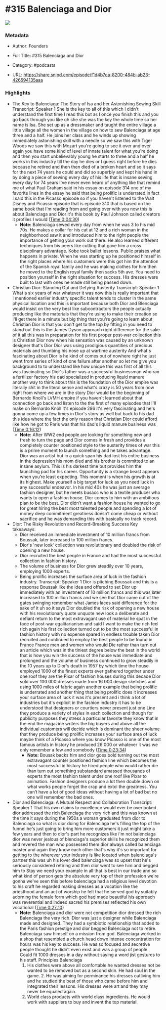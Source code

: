# #315 Balenciaga and Dior

![](https://wsrv.nl/?url=https%3A%2F%2Fimage.simplecastcdn.com%2Fimages%2F57933a1d-c5a9-4040-9aca-e766ae2ec0eb%2F721c2dd0-f766-4405-a701-dcd9179d4a5b%2F3000x3000%2F1495013501artwork.jpg%3Faid%3Drss_feed&w=100&h=100)

### Metadata

- Author: Founders
- Full Title: #315 Balenciaga and Dior
- Category: #podcasts



- URL: https://share.snipd.com/episode/f1d4b7ca-8200-484b-ab23-426594135aaa

### Highlights

- The Key to Balenciaga: The Story of Isa and her Astonishing Sewing Skill
  Transcript:
  Speaker 1
  She is the key to all of this which I didn't understand the first time I read this but as I once you finish this and you go back through you like oh she she was the key the whole time so her name is Isa. She set up as a dressmaker and taught the entire village a little village all the women in the village on how to sew Balenciaga at age three and a half. He joins her class and he winds up showing immediately astonishing skill with a needle so we saw this with Tiger Woods we saw this with Mozart you're going to see it over and over again you have some kind of level of innate talent for what you're doing and then you start unbelievably young he starts to three and a half he works in this industry till the day he dies or I guess right before he dies because he retired and then then died of a broken heart and so it says for the next 74 years he could and did so superbly and kept his hand in by doing a piece of sewing every day of his life that is insane sewing every day for 74 years I've never even heard of anything like that remind me of what Paul Graham said in his essay on episode 314 one of my favorite lines in the essay he said that being prolific is underrated in fact I said this in the Picasso episode so if you haven't listened to the Walt Disney and Picasso episode that is episode 310 that is based on the same book that I'm reading from and going over with you now this is about Balenciaga and Dior it's this book by Paul Johnson called creators it profiles I would ([Time 0:04:30](https://share.snipd.com/snip/383fbe10-57d8-4143-b60f-535f87b7a7cc))
    - **Note:** Balenciaga sewed every day from when he was 3 to his mid 70s. He makes a collar for his cat at 12 and a rich woman in the neighborhood saw it and introduced him to the right people the importance of getting your work out there. He also learned different techniques from his peers like cutting that gave him a cross disciplinary advantage. Kobe took ballet lessons. Public praises what happens in private. When he was starting up he positioned himself in the right places where his customers were this got him the attention of the Spanish royal family and he was making clothes for him then he moved to the English royal family then sacks 5th ave. You need to position yourself in the right situation for success. His dresses were built to last with ones he made still being passed down.
- Christian Dior: Standing Out and Defying Austerity
  Transcript:
  Speaker 1
  What a six years of war whatever it was now this is really important that I mentioned earlier industry specific talent tends to cluster in the same physical location and this is important because both Dior and Blenciaga would insist on the very best like subcontractors the people actually producing like the materials that they're using to make their creation so I'll get there in a minute but big thing that you're going to learn about Christian Dior is that you don't get to the top by fitting in you need to stand out this is the James Dyson approach right difference for the sake of it all this was in preparation for his first proper post-war collection this is Christian Dior now when his sensation was caused by an unknown designer that's Dior Dior was using prodigious quantities of precious materials and thumbing his nose up at wartime austerity And what's fascinating about Dior is he kind of comes out of nowhere right he just went from series of kind of one failure after another so let me give you background to to understand like how unique this was first of all this was fascinating so Dior's father was a successful businessman who ran a fertilizer factory his dad specialized in producing liquid manure another way to think about this is the foundation of the Dior empire was literally shit in the literal sense and what's crazy is 50 years from now right from where we are in the story Dior would be the beginning of Bernardo Knoll's LVMH empire if you haven't learned about that connection go back and listen to the the first of many episodes that I'll make on Bernardo Knoll it's episode 296 it's very fascinating and he's gonna come up a few times in Dior's story as well but back to his dad this idea where the fact the only reason that Christian Dior could afford like how he got to Paris was that his dad's liquid manure business was ([Time 0:16:12](https://share.snipd.com/snip/3dcf1709-4684-4075-9edf-8c6f1f10911d))
    - **Note:** After WW2 end people are looking for something new and fresh to turn the page and Dior comes in fresh and provides a completely counter positioned style to the austerity times of war this is a prime moment to launch something and he takes advantage. Dior was an artist but in a quick span his dad lost his entire business in the depression his mom died and his brother is committed to an insane asylum. This is his darkest time but provides him the launching pad for his career. Opportunity is a strange beast appears when you’re least expecting. This moment is when his growth is at its highest. Make yourself a big target for luck as you need luck in any successful endeavor. In his mid 40s he was just an average fashion designer, but he meets busacc who is a textile producer who wants to open a fashion house. Dior comes to him with an ambitious plan to be the best. Dior didn’t want a fashion house he wanted to go for great hiring the best most talented people and spending a lot of money deep commitment greatness doesn’t come cheap or without sacrifice and he was demanding this with basically no track record.
- Dior: The Risky Revolution and Record-Breaking Success
  Key takeaways:
  - Dior received an immediate investment of 10 million francs from Boussak, later increased to 100 million francs.
  - Dior's 'new look' collection was revolutionary and doubled the risk of opening a new house.
  - Dior recruited the best people in France and had the most successful collection in fashion history.
  - The volume of business for Dior grew steadily over 10 years, employing 1000 experts.
  - Being prolific increases the surface area of luck in the fashion industry.
  Transcript:
  Speaker 1
  Dior is pitching Boussak and this is a response Boussak like the idea and offered to set Dior up immediately with an investment of 10 million francs and this was later increased to 100 million francs and we see that Dior came out of the gates swinging remember what James laces said difference for the sake of it uh so it says Dior doubled the risk of opening a new house with his revolutionary quote unquote new look a deliberate and defiant return to the most extravagant use of material he spat in the face of post-war egalitarianism and said I want to make the rich feel rich again his first collection turned out to be the most successful in fashion history with no expense spared in endless trouble taken Dior recruited and continued to employ the best people to be found in France France men and women who would Die rather than turn out an article which was in the tiniest degree below the best in the world that is how you win the success of the house was immediate and prolonged and the volume of business continued to grow steadily in the 10 years up to Dior's death in 1957 by which time the house employed 1000 of the finest experts ever gathered together under one roof they are the Pixar of fashion houses during this decade Dior sold over 100 000 dresses made from 16 000 design sketches and using 1000 miles of fabric again another example that being prolific is underrated and another thing that being prolific does it increases your surface area of luck it was it's present and i think a lot of industries but it's explicit in the fashion industry it has to be understood that designers or courtiers never present just one Line they produce a variety of styles in each collection and though for publicity purposes they stress a particular favorite they know that in the end the magazine writers the big buyers and above all the individual customers will decide which is dominant the sheer volume that they produce being prolific increases your surface area of luck maybe think of a Picasso where you know Picasso is one of the most famous artists in history he produced 26 000 or whatever it was we only remember a few and somebody ([Time 0:23:34](https://share.snipd.com/snip/8aa6922c-8ddf-4660-ab81-8dad82bb77f4))
    - **Note:** Bousak backs him and dior goes bold turning out the most extravagant counter positioned fashion line which becomes the most successful in history he hired people who would rather die than turn out something substandard amassed thousands of experts the most fashion talent under one roof like Pixar to animation. Fashion designers produce a lot then double down on what works people forget the crap and extol the greatness. You can’t have a lot of good ideas without having a lot of bad but no one will remember the bad ones.
- Dior and Balenciaga: A Mutual Respect and Collaboration
  Transcript:
  Speaker 1
  That his own claims to excellence would ever be overlooked dior addressed the rich Balenciaga the very rich and this was known at the time it says during the 1950s a woman graduated from dior to Balenciaga so what is dior doing for Balenciaga he's filling the top of the funnel he's just going to bring him more customers it just might take a few years and then to dior's part he recognizes like i'm not balenciaga dior was never jealous of blenciaga's superior skills he recognized them and revered the man who possessed them dior always called balenciaga master and again they know each other that's why it's so important for getting to the wherever your industry is like located when balenciaga's partner this was uh his lover died balenciaga was so upset that he's seriously considered retiring and then dior went to see him and begged him to Stay we need your example in all that is best in our trade and so what kind of person gets the absolute very top of their profession we're gonna we've seen this before balenciaga had a religious level devotion to his craft he regarded making dresses as a vocation like the priesthood and an act of worship he felt that he served god by suitably adorning the female form which god had made beautiful his approach was reverential and indeed sacred his premises reflected his own vocational ([Time 0:27:10](https://share.snipd.com/snip/289e1968-081d-4964-a1fd-36c255deb934))
    - **Note:** Balenciaga and dior were not competition dior dressed the rich Balenciaga the very rich. Dior was just a designer while Balenciaga made and designed. They had a symbiotic relationship that added to the Paris fashion prestige and dior begged Balenciaga not to retire. Balenciaga saw himself on a mission from god. Balenciaga worked in a shop that resembled a church head down intense concentration for hours was his key to success. He was so focused and secretive people thought he didn’t even exist and was a group of people. Could fit 1000 dresses in a day without saying a word jist gestures to his staff. 
      Principles Balenciaga 
      1. His clothes were above all comfortable he wanted dresses not be wanted to be removed but as a second skin. He had soul in the game. 2. He was aiming for perminance his dresses outliving him and he studied the best of those who came before him and integrated their lessons. His dresses were art and they may never be equaled again. 
      3. World class products with world class ingredients. He would work with suppliers to buy and invent the top material.
